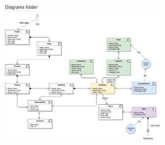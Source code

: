 Diagrams folder

![Database structure](https://github.com/anatse/estima/blob/master/diagramm/structure.png)
